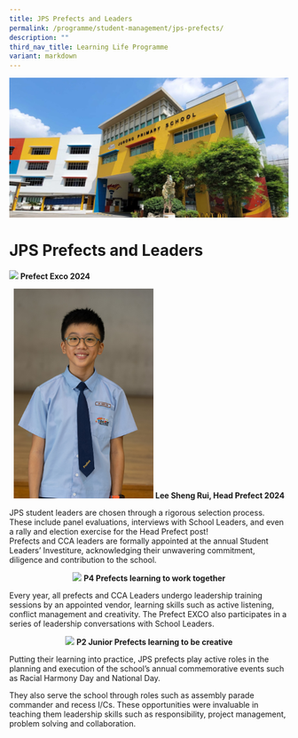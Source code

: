 ```yaml
---
title: JPS Prefects and Leaders
permalink: /programme/student-management/jps-prefects/
description: ""
third_nav_title: Learning Life Programme
variant: markdown
---
```

![](/images/JPS_School_Front_Banner.jpg)

# JPS Prefects and Leaders

![](/images/EXCO.JPG)
**Prefect Exco 2024**

<p style="text-align:center">
<img src="/images/Lee_Sheng_Rui_3.jpg" style="width:50%">
<b>Lee Sheng Rui,  Head Prefect 2024</b></p>

JPS student leaders are chosen through a rigorous selection process. These include panel evaluations, interviews with School Leaders, and even a rally and election exercise for the Head Prefect post! <br>
Prefects and CCA leaders are formally appointed at the annual Student Leaders’ Investiture, acknowledging their unwavering commitment, diligence and contribution to the school.

<p style="text-align:center">
<img src="/images/P4Prefects.jpg" style="width:50%">
<b>P4 Prefects learning to work together</b></p>

Every year, all prefects and CCA Leaders undergo leadership training sessions by an appointed vendor, learning skills such as active listening, conflict management and creativity. The Prefect EXCO also participates in a series of leadership conversations with School Leaders.

<p style="text-align:center">
<img src="/images/P2.jpg" style="width:50%">
<b>P2 Junior Prefects learning to be creative</b></p>


Putting their learning into practice, JPS prefects play active roles in the planning and execution of the school’s annual commemorative events such as Racial Harmony Day and National Day.


They also serve the school through roles such as assembly parade commander and recess I/Cs. These opportunities were invaluable in teaching them leadership skills such as responsibility, project management, problem solving and collaboration.